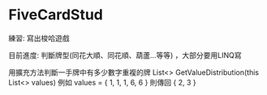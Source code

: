 # FiveCardStud
 
練習: 寫出梭哈遊戲

目前進度: 判斷牌型(同花大順、同花順、葫蘆...等等) ，大部分要用LINQ寫


用擴充方法判斷一手牌中有多少數字重複的牌
List<<int>> GetValueDistribution(this List<<int>> values)
例如 values = { 1, 1, 1, 6, 6 }
則傳回 { 2, 3 }